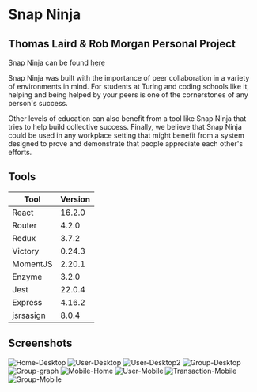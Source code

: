 # Snap Ninja
## Thomas Laird & Rob Morgan Personal Project

Snap Ninja can be found [here](https://t-laird.com/snap-ninja)

Snap Ninja was built with the importance of peer collaboration in a variety of environments in mind. For students at Turing and coding schools like it, helping and being helped by your peers is one of the cornerstones of any person's success. 

Other levels of education can also benefit from a tool like Snap Ninja that tries to help build collective success. Finally, we believe that Snap Ninja could be used in any workplace setting that might benefit from a system designed to prove and demonstrate that people appreciate each other's efforts.

## Tools
| Tool | Version |
| --------- | ----------- |
| React | 16.2.0 |
| Router | 4.2.0 |
| Redux | 3.7.2 |
| Victory | 0.24.3 |
| MomentJS | 2.20.1 |
| Enzyme | 3.2.0 |
| Jest | 22.0.4 |
| Express | 4.16.2 |
| jsrsasign | 8.0.4 |

## Screenshots

![Home-Desktop](./Screenshots/Home-Desktop-Full.png?raw=true)
![User-Desktop](./Screenshots/User-Desktop.png?raw=true)
![User-Desktop2](./Screenshots/User-Desktop2.png?raw=true)
![Group-Desktop](./Screenshots/Group-Desktop.png?raw=true)
![Group-graph](./Screenshots/Group-graph.png?raw=true)
![Mobile-Home](./Screenshots/Mobile-Home.png?raw=true)
![User-Mobile](./Screenshots/User-Mobile.png?raw=true)
![Transaction-Mobile](./Screenshots/Transaction-Mobile.png?raw=true)
![Group-Mobile](./Screenshots/Group-Mobile.png?raw=true)